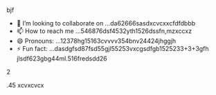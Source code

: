 bjf
- 💞️ I’m looking to collaborate on ...da62666sasdxcvcxxcfdfdbbb
- 📫 How to reach me ...546876dsf4532yth1526dssfn,mzxccxz
- 😄 Pronouns: ...12378hg15163cvvvv354bnv24424jhggjh
- ⚡ Fun fact: ...dasdgfsd87fsd55gjl55253vxcgsdfgb1525233+3+3gfh
jlsdf623gbg44ml.516fredsdd26
<!---4885gnf5bvv
werewlop/werewlop is a ✨ special ✨ repository because its `README.md` (thadsdicxs file) appears on your GitHub profile.sf
You can click the Preview link to take a look at your ch456nges.cxvhnhn
--->2
.45
xcvxcvcx
